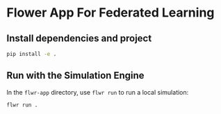 # Flower App For Federated Learning

## Install dependencies and project

```bash
pip install -e .
```

## Run with the Simulation Engine

In the `flwr-app` directory, use `flwr run` to run a local simulation:

```bash
flwr run .
```
